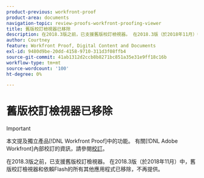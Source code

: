 ```yaml
---
product-previous: workfront-proof
product-area: documents
navigation-topic: review-proofs-workfront-proofing-viewer
title: 舊版校訂檢視器已移除
description: 在2018.3版之前，已支援舊版校訂檢視器。 在2018.3版（於2018年11月）中，舊版校訂檢視器和依賴Flash的所有其他應用程式已移除，不再提供。
author: Courtney
feature: Workfront Proof, Digital Content and Documents
exl-id: 9480d9be-20dd-4158-9710-311d3f08ffb4
source-git-commit: 41ab1312d2ccb8b8271bc851a35e31e9ff18c16b
workflow-type: tm+mt
source-wordcount: '100'
ht-degree: 0%

---
```


# 舊版校訂檢視器已移除

>[!IMPORTANT]
>
>本文提及獨立產品[!DNL Workfront Proof]中的功能。 有關[!DNL Adobe Workfront]內部校訂的資訊，請參閱[校訂](../../../review-and-approve-work/proofing/proofing.md)。

在2018.3版之前，已支援舊版校訂檢視器。 在2018.3版（於2018年11月）中，舊版校訂檢視器和依賴Flash的所有其他應用程式已移除，不再提供。
